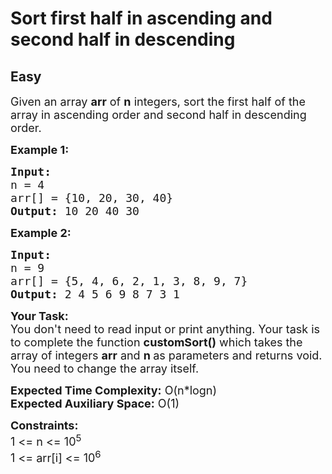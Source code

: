 # Sort first half in ascending and second half in descending
## Easy
<div class="problems_problem_content__Xm_eO"><p><span style="font-size:18px">Given an array <strong>arr</strong> of <strong>n</strong> integers, sort the first half of the array in ascending order and second half in descending order.</span></p>

<p><span style="font-size:18px"><strong>Example 1:</strong></span></p>

<pre><span style="font-size:18px"><strong>Input:
</strong>n = 4
arr[] = {10, 20, 30, 40}
<strong>Output:</strong> 10 20 40 30
</span></pre>

<p><span style="font-size:18px"><strong>Example 2:</strong></span></p>

<pre><span style="font-size:18px"><strong>Input:
</strong>n = 9
arr[] = {5, 4, 6, 2, 1, 3, 8, 9, 7}
<strong>Output:</strong> 2 4 5 6 9 8 7 3 1
</span></pre>

<p><span style="font-size:18px"><strong>Your Task:</strong><br>
You don't need to read input or print anything. Your task is to complete the function&nbsp;<strong>customSort()</strong>&nbsp;which takes the array of integers&nbsp;<strong>arr</strong>&nbsp;and&nbsp;<strong>n&nbsp;</strong>as parameters and returns void. You need to change the array itself.</span></p>

<p><span style="font-size:18px"><strong>Expected Time Complexity:</strong>&nbsp;O(n*logn)<br>
<strong>Expected Auxiliary Space:</strong>&nbsp;O(1)</span></p>

<p><span style="font-size:18px"><strong>Constraints:&nbsp;</strong><br>
1 &lt;= n&nbsp;&lt;= 10<sup>5</sup><br>
1 &lt;= arr[i] &lt;= 10<sup>6</sup></span></p>
</div>